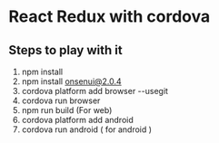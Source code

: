 # React Redux with cordova

## Steps to play with it

1. npm install
2. npm install onsenui@2.0.4
3. cordova platform add browser --usegit
4. cordova run browser
5. npm run build (For web)
6. cordova platform add android
7. cordova run android ( for android )

